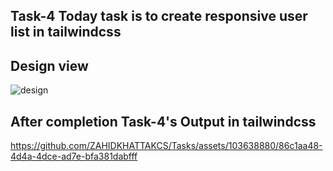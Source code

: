 ## Task-4 Today task is to create responsive user list in tailwindcss

## Design view

![design](https://github.com/ZAHIDKHATTAKCS/Tasks/assets/103638880/92656940-dea7-49c5-a725-6de4c5982872)

## After completion Task-4's Output in tailwindcss


https://github.com/ZAHIDKHATTAKCS/Tasks/assets/103638880/86c1aa48-4d4a-4dce-ad7e-bfa381dabfff




